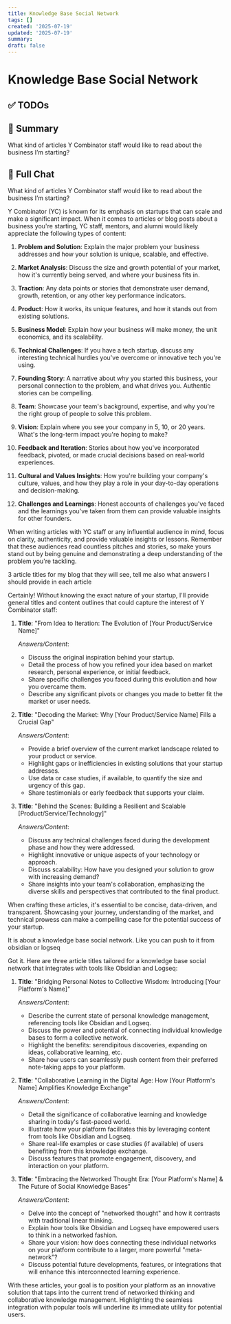 ```yaml
---
title: Knowledge Base Social Network
tags: []
created: '2025-07-19'
updated: '2025-07-19'
summary:
draft: false
---
```


# Knowledge Base Social Network

## ✅ TODOs


## 📌 Summary
What kind of articles Y Combinator staff would like to read about the business I’m starting?

## 🧠 Full Chat


What kind of articles Y Combinator staff would like to read about the business I’m starting?

Y Combinator (YC) is known for its emphasis on startups that can scale and make a significant impact. When it comes to articles or blog posts about a business you're starting, YC staff, mentors, and alumni would likely appreciate the following types of content:

1. **Problem and Solution**: Explain the major problem your business addresses and how your solution is unique, scalable, and effective.

2. **Market Analysis**: Discuss the size and growth potential of your market, how it's currently being served, and where your business fits in.

3. **Traction**: Any data points or stories that demonstrate user demand, growth, retention, or any other key performance indicators.

4. **Product**: How it works, its unique features, and how it stands out from existing solutions.

5. **Business Model**: Explain how your business will make money, the unit economics, and its scalability.

6. **Technical Challenges**: If you have a tech startup, discuss any interesting technical hurdles you've overcome or innovative tech you're using.

7. **Founding Story**: A narrative about why you started this business, your personal connection to the problem, and what drives you. Authentic stories can be compelling.

8. **Team**: Showcase your team's background, expertise, and why you're the right group of people to solve this problem.

9. **Vision**: Explain where you see your company in 5, 10, or 20 years. What's the long-term impact you're hoping to make?

10. **Feedback and Iteration**: Stories about how you've incorporated feedback, pivoted, or made crucial decisions based on real-world experiences.

11. **Cultural and Values Insights**: How you're building your company's culture, values, and how they play a role in your day-to-day operations and decision-making.

12. **Challenges and Learnings**: Honest accounts of challenges you've faced and the learnings you've taken from them can provide valuable insights for other founders.

When writing articles with YC staff or any influential audience in mind, focus on clarity, authenticity, and provide valuable insights or lessons. Remember that these audiences read countless pitches and stories, so make yours stand out by being genuine and demonstrating a deep understanding of the problem you're tackling.

3 article titles for my blog that they will see, tell me also what answers I should provide in each article

Certainly! Without knowing the exact nature of your startup, I'll provide general titles and content outlines that could capture the interest of Y Combinator staff:

1. **Title**: "From Idea to Iteration: The Evolution of [Your Product/Service Name]"
   
   *Answers/Content*:
   - Discuss the original inspiration behind your startup.
   - Detail the process of how you refined your idea based on market research, personal experience, or initial feedback.
   - Share specific challenges you faced during this evolution and how you overcame them.
   - Describe any significant pivots or changes you made to better fit the market or user needs.

2. **Title**: "Decoding the Market: Why [Your Product/Service Name] Fills a Crucial Gap"

   *Answers/Content*:
   - Provide a brief overview of the current market landscape related to your product or service.
   - Highlight gaps or inefficiencies in existing solutions that your startup addresses.
   - Use data or case studies, if available, to quantify the size and urgency of this gap.
   - Share testimonials or early feedback that supports your claim.

3. **Title**: "Behind the Scenes: Building a Resilient and Scalable [Product/Service/Technology]"

   *Answers/Content*:
   - Discuss any technical challenges faced during the development phase and how they were addressed.
   - Highlight innovative or unique aspects of your technology or approach.
   - Discuss scalability: How have you designed your solution to grow with increasing demand?
   - Share insights into your team's collaboration, emphasizing the diverse skills and perspectives that contributed to the final product.

When crafting these articles, it's essential to be concise, data-driven, and transparent. Showcasing your journey, understanding of the market, and technical prowess can make a compelling case for the potential success of your startup.

It is about a knowledge base social network. Like you can push to it from obsidian or logseq 

Got it. Here are three article titles tailored for a knowledge base social network that integrates with tools like Obsidian and Logseq:

1. **Title**: "Bridging Personal Notes to Collective Wisdom: Introducing [Your Platform's Name]"

   *Answers/Content*:
   - Describe the current state of personal knowledge management, referencing tools like Obsidian and Logseq.
   - Discuss the power and potential of connecting individual knowledge bases to form a collective network.
   - Highlight the benefits: serendipitous discoveries, expanding on ideas, collaborative learning, etc.
   - Share how users can seamlessly push content from their preferred note-taking apps to your platform.

2. **Title**: "Collaborative Learning in the Digital Age: How [Your Platform's Name] Amplifies Knowledge Exchange"

   *Answers/Content*:
   - Detail the significance of collaborative learning and knowledge sharing in today's fast-paced world.
   - Illustrate how your platform facilitates this by leveraging content from tools like Obsidian and Logseq.
   - Share real-life examples or case studies (if available) of users benefiting from this knowledge exchange.
   - Discuss features that promote engagement, discovery, and interaction on your platform.

3. **Title**: "Embracing the Networked Thought Era: [Your Platform's Name] & The Future of Social Knowledge Bases"

   *Answers/Content*:
   - Delve into the concept of "networked thought" and how it contrasts with traditional linear thinking.
   - Explain how tools like Obsidian and Logseq have empowered users to think in a networked fashion.
   - Share your vision: how does connecting these individual networks on your platform contribute to a larger, more powerful "meta-network"?
   - Discuss potential future developments, features, or integrations that will enhance this interconnected learning experience.

With these articles, your goal is to position your platform as an innovative solution that taps into the current trend of networked thinking and collaborative knowledge management. Highlighting the seamless integration with popular tools will underline its immediate utility for potential users.